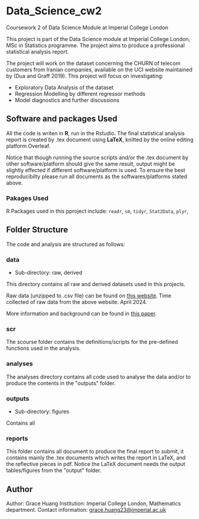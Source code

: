 # Data_Science_cw2

Coursework 2 of Data Science Module at Imperial College London

This project is part of the Data Science module at Imperial College London, MSc in Statistics programme. The project aims to produce a professional statistical analysis report. 

The project will work on the dataset concerning the CHURN of telecom customers from Iranian companies, available on the UCI website maintained by (Dua and Graff 2019). This project will focus on investigating:

- Exploratory Data Analysis of the dataset
- Regression Modelling by different regressor methods
- Model diagnostics and further discussions


## Software and packages Used

All the code is writen in **R**, run in the Rstudio. The final statistical analysis report is created by .tex document using **LaTeX**, knitted by the online editing platform Overleaf. 

Notice that though running the source scripts and/or the .tex document by other software/platform should give the same result, output might be slightly effected if different software/platform is used. To ensure the best reproducibilty please run all documents as the softwares/platforms stated above. 

### Pakages Used

R Packages used in this pproject include: `readr`, `sm`, `tidyr`, `Stat2Data`, `plyr`, 

## Folder Structure

The code and analysis are structured as follows: 

### data 

- Sub-directory: raw, derived

This directory contains all raw and derived datasets used in this projects. 

Raw data (unzipped to .csv file) can be found on [this website](https://archive.ics.uci.edu/dataset/563/iranian+churn+dataset). Time collected of raw data from the above website: April 2024. 


More information and background can be found in [this paper](https://scirp.org/reference/referencespapers?referenceid=2607575). 

### scr 

The scourse folder contains the definitions/scripts for the pre-defined functions used in the analysis. 

### analyses

The analyses directory contains all code used to analyse the data and/or to produce the contents in the "outputs" folder. 

### outputs

- Sub-directory: figures

Contains all 

### reports

This folder contains all document to produce the final report to submit, it contains mainly the .tex documents which writes the report in LaTeX, and the reflective pieces in pdf. Notice the LaTeX document needs the output tables/figures from the "output" folder. 

## Author

Author: Grace Huang
Institution: Imperial College London, Mathematics department. 
Contact information: [grace.huang23@imperial.ac.uk](grace.huang23@imperial.ac.uk)



